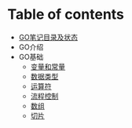 # Table of contents

* [GO笔记目录及状态](README.md)
* GO介绍
* GO基础
  - [变量和常量](基础/变量和常量.md)
  - [数据类型](基础/数据类型.md)
  - [运算符](基础/运算符.md)
  - [流程控制](基础/流程控制.md)
  - [数组](基础/数组.md)
  - [切片](基础/切片.md)

